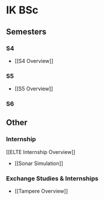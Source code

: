 # IK BSc
## Semesters
### S4
- [[S4 Overview]]
### S5
- [[S5 Overview]]
### S6

## Other
### Internship 
[[ELTE Internship Overview]]
- [[Sonar Simulation]]
### Exchange Studies & Internships
- [[Tampere Overview]]
